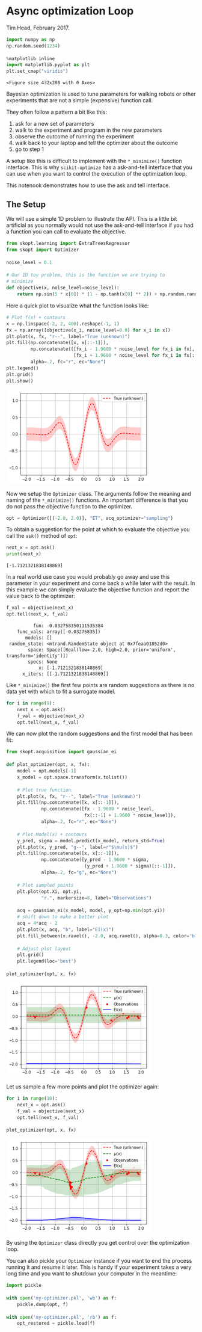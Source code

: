 
# Async optimization Loop

Tim Head, February 2017.


```python
import numpy as np
np.random.seed(1234)

%matplotlib inline
import matplotlib.pyplot as plt
plt.set_cmap("viridis")
```


    <Figure size 432x288 with 0 Axes>


Bayesian optimization is used to tune parameters for walking robots or other experiments
that are not a simple (expensive) function call.

They often follow a pattern a bit like this:
1. ask for a new set of parameters
1. walk to the experiment and program in the new parameters
1. observe the outcome of running the experiment
1. walk back to your laptop and tell the optimizer about the outcome
1. go to step 1

A setup like this is difficult to implement with the `*_minimize()` function interface.
This is why `scikit-optimize` has a ask-and-tell interface that you can use when you want
to control the execution of the optimization loop.

This notenook demonstrates how to use the ask and tell interface.


## The Setup

We will use a simple 1D problem to illustrate the API. This is a
little bit artificial as you normally would not use the ask-and-tell
interface if you had a function you can call to evaluate the objective.


```python
from skopt.learning import ExtraTreesRegressor
from skopt import Optimizer

noise_level = 0.1

# Our 1D toy problem, this is the function we are trying to
# minimize
def objective(x, noise_level=noise_level):
    return np.sin(5 * x[0]) * (1 - np.tanh(x[0] ** 2)) + np.random.randn() * noise_level
```

Here a quick plot to visualize what the function looks like:


```python
# Plot f(x) + contours
x = np.linspace(-2, 2, 400).reshape(-1, 1)
fx = np.array([objective(x_i, noise_level=0.0) for x_i in x])
plt.plot(x, fx, "r--", label="True (unknown)")
plt.fill(np.concatenate([x, x[::-1]]),
         np.concatenate(([fx_i - 1.9600 * noise_level for fx_i in fx], 
                         [fx_i + 1.9600 * noise_level for fx_i in fx[::-1]])),
         alpha=.2, fc="r", ec="None")
plt.legend()
plt.grid()
plt.show()
```


![png](ask-and-tell_files/ask-and-tell_5_0.png)


Now we setup the `Optimizer` class. The arguments follow the meaning
and naming of the `*_minimize()` functions. An important difference
is that you do not pass the objective function to the optimizer.


```python
opt = Optimizer([(-2.0, 2.0)], "ET", acq_optimizer="sampling")
```

To obtain a suggestion for the point at which to evaluate the objective
you call the `ask()` method of `opt`:


```python
next_x = opt.ask()
print(next_x)
```

    [-1.7121321838148869]


In a real world use case you would probably go away and use this parameter in your
experiment and come back a while later with the result. In this example we can
simply evaluate the objective function and report the value back to the
optimizer:


```python
f_val = objective(next_x)
opt.tell(next_x, f_val)
```




              fun: -0.032758350111535384
        func_vals: array([-0.03275835])
           models: []
     random_state: <mtrand.RandomState object at 0x7feaa01852d0>
            space: Space([Real(low=-2.0, high=2.0, prior='uniform', transform='identity')])
            specs: None
                x: [-1.7121321838148869]
          x_iters: [[-1.7121321838148869]]



Like `*_minimize()` the first few points are random suggestions as there is no data
yet with which to fit a surrogate model.


```python
for i in range(9):
    next_x = opt.ask()
    f_val = objective(next_x)
    opt.tell(next_x, f_val)
```

We can now plot the random suggestions and the first model that has been fit:


```python
from skopt.acquisition import gaussian_ei

def plot_optimizer(opt, x, fx):
    model = opt.models[-1]
    x_model = opt.space.transform(x.tolist())

    # Plot true function.
    plt.plot(x, fx, "r--", label="True (unknown)")
    plt.fill(np.concatenate([x, x[::-1]]),
             np.concatenate([fx - 1.9600 * noise_level, 
                             fx[::-1] + 1.9600 * noise_level]),
             alpha=.2, fc="r", ec="None")

    # Plot Model(x) + contours
    y_pred, sigma = model.predict(x_model, return_std=True)
    plt.plot(x, y_pred, "g--", label=r"$\mu(x)$")
    plt.fill(np.concatenate([x, x[::-1]]),
             np.concatenate([y_pred - 1.9600 * sigma, 
                             (y_pred + 1.9600 * sigma)[::-1]]),
             alpha=.2, fc="g", ec="None")

    # Plot sampled points
    plt.plot(opt.Xi, opt.yi,
             "r.", markersize=8, label="Observations")

    acq = gaussian_ei(x_model, model, y_opt=np.min(opt.yi))
    # shift down to make a better plot
    acq = 4*acq - 2
    plt.plot(x, acq, "b", label="EI(x)")
    plt.fill_between(x.ravel(), -2.0, acq.ravel(), alpha=0.3, color='blue')
    
    # Adjust plot layout
    plt.grid()
    plt.legend(loc='best')
    
plot_optimizer(opt, x, fx)
```


![png](ask-and-tell_files/ask-and-tell_15_0.png)


Let us sample a few more points and plot the optimizer again:


```python
for i in range(10):
    next_x = opt.ask()
    f_val = objective(next_x)
    opt.tell(next_x, f_val)
    
plot_optimizer(opt, x, fx)
```


![png](ask-and-tell_files/ask-and-tell_17_0.png)


By using the `Optimizer` class directly you get control over the optimization loop.

You can also pickle your `Optimizer` instance if you want to end the process running it
and resume it later. This is handy if your experiment takes a very long time and you
want to shutdown your computer in the meantime:


```python
import pickle

with open('my-optimizer.pkl', 'wb') as f:
    pickle.dump(opt, f)

with open('my-optimizer.pkl', 'rb') as f:
    opt_restored = pickle.load(f)
```
